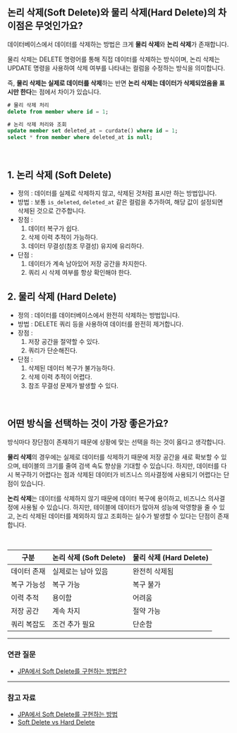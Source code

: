 ## 논리 삭제(Soft Delete)와 물리 삭제(Hard Delete)의 차이점은 무엇인가요?
데이터베이스에서 데이터를 삭제하는 방법은 크게 **물리 삭제**와 **논리 삭제**가 존재합니다. 

물리 삭제는 DELETE 명령어를 통해 직접 데이터를 삭제하는 방식이며, 논리 삭제는 UPDATE 명령을 사용하여 삭제 여부를 나타내는 컬럼을 수정하는 방식을 의미합니다. 

즉, **물리 삭제는 실제로 데이터를 삭제**하는 반면 **논리 삭제는 데이터가 삭제되었음을 표시만 한다**는 점에서 차이가 있습니다.
```sql
# 물리 삭제 처리
delete from member where id = 1;

# 논리 삭제 처리와 조회
update member set deleted_at = curdate() where id = 1;
select * from member where deleted_at is null;
```
<br>

## 1. 논리 삭제 (Soft Delete)
- 정의 : 데이터를 실제로 삭제하지 않고, 삭제된 것처럼 표시만 하는 방법입니다.
- 방법 : 보통 `is_deleted`, `deleted_at` 같은 컬럼을 추가하여, 해당 값이 설정되면 삭제된 것으로 간주합니다.
- 장점 :
  1. 데이터 복구가 쉽다.
  2. 삭제 이력 추적이 가능하다.
  3. 데이터 무결성(참조 무결성) 유지에 유리하다.
- 단점 :
  1. 데이터가 계속 남아있어 저장 공간을 차지한다.
  2. 쿼리 시 삭제 여부를 항상 확인해야 한다.
 
## 2. 물리 삭제 (Hard Delete)
- 정의 : 데이터를 데이터베이스에서 완전히 삭제하는 방법입니다.
- 방법 : DELETE 쿼리 등을 사용하여 데이터를 완전히 제거합니다.
- 장점 :
  1. 저장 공간을 절약할 수 있다.
  2. 쿼리가 단순해진다.
- 단점 :
  1. 삭제된 데이터 복구가 불가능하다.
  2. 삭제 이력 추적이 어렵다.
  3. 참조 무결성 문제가 발생할 수 있다.

<br>

## 어떤 방식을 선택하는 것이 가장 좋은가요?
방식마다 장단점이 존재하기 때문에 상황에 맞는 선택을 하는 것이 옳다고 생각합니다.

**물리 삭제**의 경우에는 실제로 데이터를 삭제하기 때문에 저장 공간을 새로 확보할 수 있으며, 테이블의 크기를 줄여 검색 속도 향상을 기대할 수 있습니다. 하지만, 데이터를 다시 복구하기 어렵다는 점과 삭제된 데이터가 비즈니스 의사결정에 사용되기 어렵다는 단점이 있습니다.

**논리 삭제**는 데이터를 삭제하지 않기 때문에 데이터 복구에 용이하고, 비즈니스 의사결정에 사용될 수 있습니다. 하지만, 테이블에 데이터가 많아져 성능에 악영향을 줄 수 있고, 논리 삭제된 데이터를 제외하지 않고 조회하는 실수가 발생할 수 있다는 단점이 존재합니다.

<br>

| 구분         | 논리 삭제 (Soft Delete)   | 물리 삭제 (Hard Delete)   |
|--------------|--------------------------|--------------------------|
| 데이터 존재  | 실제로는 남아 있음       | 완전히 삭제됨            |
| 복구 가능성  | 복구 가능                | 복구 불가                |
| 이력 추적    | 용이함                   | 어려움                   |
| 저장 공간    | 계속 차지                | 절약 가능                |
| 쿼리 복잡도  | 조건 추가 필요           | 단순함                   |

---
### 연관 질문
- [JPA에서 Soft Delete를 구현하는 방법은?](https://github.com/kyungjinleelee/tech-interview/blob/main/cs/database/JPA%EC%97%90%EC%84%9C%20Soft%20Delete%EB%A5%BC%20%EA%B5%AC%ED%98%84%ED%95%98%EB%8A%94%20%EB%B0%A9%EB%B2%95%EC%9D%80%3F.md)
---
### 참고 자료
- [JPA에서 Soft Delete를 구현하는 방법](https://engineerinsight.tistory.com/172)
- [Soft Delete vs Hard Delete](https://www.becomebetterprogrammer.com/soft-delete-vs-hard-delete/#Are_Soft_Deletes_Bad)
